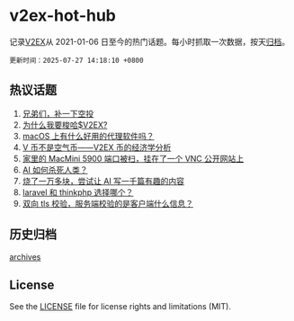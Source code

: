 # v2ex-hot-hub

 记录[V2EX](https://www.v2ex.com/)从 2021-01-06 日至今的热门话题。每小时抓取一次数据，按天[归档](archives)。

`更新时间：2025-07-27 14:18:10 +0800`

## 热议话题

1. [兄弟们，补一下空投](https://www.v2ex.com/t/1147952)
1. [为什么我要梭哈$V2EX?](https://www.v2ex.com/t/1147939)
1. [macOS 上有什么好用的代理软件吗？](https://www.v2ex.com/t/1147943)
1. [V 币不是空气币——V2EX 币的经济学分析](https://www.v2ex.com/t/1147929)
1. [家里的 MacMini 5900 端口被扫，挂在了一个 VNC 公开网站上](https://www.v2ex.com/t/1147890)
1. [AI 如何杀死人类？](https://www.v2ex.com/t/1147880)
1. [烧了一万多块，尝试让 AI 写一千篇有趣的内容](https://www.v2ex.com/t/1147881)
1. [laravel 和 thinkphp 选择哪个？](https://www.v2ex.com/t/1147927)
1. [双向 tls 校验，服务端校验的是客户端什么信息？](https://www.v2ex.com/t/1147867)

## 历史归档

[archives](archives)

## License

See the [LICENSE](LICENSE) file for license rights and limitations (MIT).
